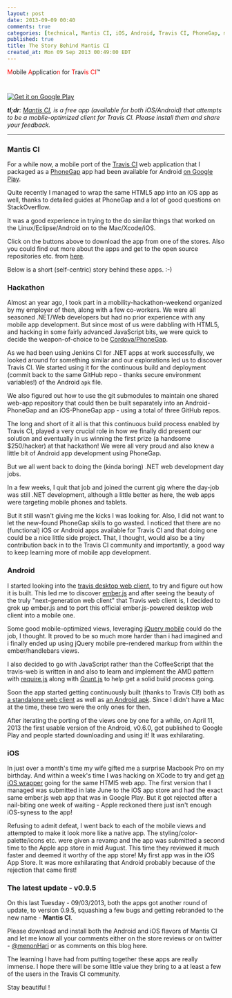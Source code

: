 ```yaml
---
layout: post
date: 2013-09-09 00:40
comments: true
categories: [technical, Mantis CI, iOS, Android, Travis CI, PhoneGap, mobile app, story]
published: true
title: The Story Behind Mantis CI
created_at: Mon 09 Sep 2013 00:49:00 EDT
---
```


<span style="color: #ff0000;">M</span>obile <span style="color: #ff0000;">A</span>pplicatio<span style="color: #ff0000;">n</span> for <span style="text-wrap: none;"><span style="color: #ff0000;">T</span>rav<span style="color: #ff0000;">is CI</span>™</span>

<a href="https://play.google.com/store/apps/details?id=com.floydpink.android.travisci" target="_blank"><img alt="Get it on Google Play" src="https://developer.android.com/images/brand/en_generic_rgb_wo_45.png"></a>
<a href="https://itunes.apple.com/us/app/travis-ci-mobile/id665742482?mt=8&amp;uo=4" target="itunes_store" style="display:inline-block;overflow:hidden;background:url(http://linkmaker.itunes.apple.com/htmlResources/assets/images/web/linkmaker/badge_appstore-lrg.png) no-repeat;width:135px;height:40px;@media only screen{background-image:url(http://linkmaker.itunes.apple.com/htmlResources/assets/images/web/linkmaker/badge_appstore-lrg.svg);}"></a>

_**tl;dr**: [Mantis CI](http://floydpink.github.io/Mantis-CI/), is a free app (available for both iOS/Android) that attempts to be a mobile-optimized client for Travis CI. Please install them and share your feedback._

----------

### Mantis CI

For a while now, a mobile port of the [Travis
CI](https://travis-ci.org) web application that I packaged as a [PhoneGap](http://phonegap.com/) app had been available for Android [on Google Play](https://play.google.com/store/apps/details?id=com.floydpink.android.travisci).

Quite recently I managed to wrap the same HTML5 app into an iOS app as well, thanks to detailed guides at PhoneGap and a lot of good questions on StackOverflow.

It was a good experience in trying to the do similar things that worked on the Linux/Eclipse/Android
on to the Mac/Xcode/iOS. 

Click on the buttons above to download the app from one of the stores. Also you could find out more about the apps and get to the open source repositories etc. from [here](http://floydpink.github.io/Mantis-CI/).

Below is a short (self-centric) story behind these apps. :-)

### Hackathon

Almost an year ago, I took part in a mobility-hackathon-weekend organized by my employer of then, along with a few co-workers. We were all seasoned .NET/Web developers but had no prior experience with any mobile app development. But since most of us were dabbling with HTML5, and hacking in some fairly advanced JavaScript bits, we were quick to decide the weapon-of-choice to be [Cordova/PhoneGap](http://phonegap.com/).

As we had been using Jenkins CI for .NET apps at work successfully, we looked around for something similar and our explorations led us to discover Travis CI. We started using it for the continuous build and deployment (commit back to the same GitHub repo - thanks secure environment variables!) of the Android `apk` file.

We also figured out how to use the git submodules to maintain one shared web-app repository that could then be built separately into an Android-PhoneGap and an iOS-PhoneGap app - using a total of three GitHub repos.

The long and short of it all is that this continuous build process enabled by Travis CI, played a very crucial role in how we finally did present our solution and eventually in us winning the first prize (a handsome $250/hacker) at that hackathon! We were all very proud and also knew a little bit of Android app development using PhoneGap.

But we all went back to doing the (kinda boring) .NET web development day jobs.

In a few weeks, I quit that job and joined the current gig where the day-job was still .NET development, although a little better as here, the web apps were targeting mobile phones and tablets. 

But it still wasn't giving me the kicks I was looking for. Also, I did not want to let the new-found PhoneGap skills to go wasted. I noticed that there are no (functional) iOS or Android apps available for Travis CI and that doing one could be a nice little side project. That, I thought, would also be a tiny contribution back in to the Travis CI community and importantly, a good way to keep learning more of mobile app development.

### Android

I started looking into the [travis desktop web client](https://github.com/travis-ci/travis-web), to try and figure out how it is built. This led me to discover [ember.js](http://emberjs.com/) and after seeing the beauty of the truly "next-generation web client" that Travis web client is, I decided to grok up ember.js and to port this official ember.js-powered desktop web client into a mobile one. 

Some good mobile-optimized views, leveraging [jQuery mobile](http://jquerymobile.com/) could do the job, I thought. It proved to be so much more harder than i had imagined and i finally ended up using jQuery mobile pre-rendered markup from within the ember/handlebars views.

I also decided to go with JavaScript rather than the CoffeeScript that the travis-web is written in and also to learn and implement the AMD pattern with [require.js](http://requirejs.org/) along with [Grunt.js](http://gruntjs.com/) to help get a solid build process going.

Soon the app started getting continuously built (thanks to Travis CI!) both as [a standalone web client](http://floydpink.github.io/Mantis-CI-www/) as well as [an Android apk](https://github.com/floydpink/Mantis-CI). Since I didn't have a Mac at the time, these two were the only ones for then. 

After iterating the porting of the views one by one for a while, on April 11, 2013 the first usable version of the Android, v0.6.0, got published to Google Play and people started downloading and using it! It was exhilarating.

### iOS

In just over a month's time my wife gifted me a surprise Macbook Pro on my birthday. And within a week's time I was hacking on XCode to try and get [an iOS wrapper](https://github.com/floydpink/Mantis-CI-iOS) going for the same HTMl5 web app. The first version that I managed was submitted in late June to the iOS app store and had the exact same ember.js web app that was in Google Play. But it got rejected after a nail-biting one week of waiting - Apple reckoned there just isn't enough iOS-syness to the app!

Refusing to admit defeat, I went back to each of the mobile views and attempted to make it look more like a native app. The styling/color-palette/icons etc. were given a revamp and the app was submitted a second time to the Apple app store in mid August. This time they reviewed it much faster and deemed it worthy of the app store! My first app was in the iOS App Store. It was more exhilarating that Android probably because of the rejection that came first!

### The latest update - v0.9.5

On this last Tuesday - 09/03/2013, both the apps got another round of update, to version 0.9.5, squashing a few bugs and getting rebranded to the new name - **Mantis CI**.

Please download and install both the Android and iOS flavors of Mantis CI and let me know all your comments either on the store reviews or on twitter - [@menonHari](http://twitter.com/menonHari) or as comments on this blog here. 

The learning I have had from putting together these apps are really immense. I hope there will be some little value they bring to a at least a few of the users in the Travis CI community.

Stay beautiful !
